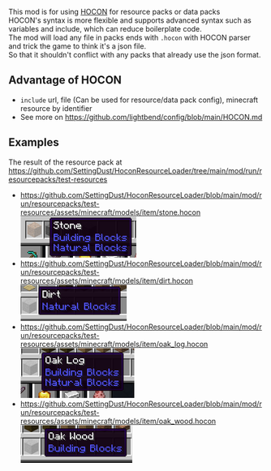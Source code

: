 This mod is for using [HOCON](https://github.com/lightbend/config) for resource packs or data packs  
HOCON's syntax is more flexible and supports advanced syntax such as variables and include, which can reduce boilerplate code.  
The mod will load any file in packs ends with `.hocon` with HOCON parser and trick the game to think it's a json file.  
So that it shouldn't conflict with any packs that already use the json format.  

## Advantage of HOCON
- `include` url, file (Can be used for resource/data pack config), minecraft resource by identifier
- See more on https://github.com/lightbend/config/blob/main/HOCON.md

## Examples
The result of the resource pack at https://github.com/SettingDust/HoconResourceLoader/tree/main/mod/run/resourcepacks/test-resources  
- https://github.com/SettingDust/HoconResourceLoader/blob/main/mod/run/resourcepacks/test-resources/assets/minecraft/models/item/stone.hocon  
![img.png](https://raw.githubusercontent.com/SettingDust/HoconResourceLoader/main/docs/img.png)  
- https://github.com/SettingDust/HoconResourceLoader/blob/main/mod/run/resourcepacks/test-resources/assets/minecraft/models/item/dirt.hocon  
![img_1.png](https://raw.githubusercontent.com/SettingDust/HoconResourceLoader/main/docs/img_1.png)  
- https://github.com/SettingDust/HoconResourceLoader/blob/main/mod/run/resourcepacks/test-resources/assets/minecraft/models/item/oak_log.hocon  
![img_2.png](https://raw.githubusercontent.com/SettingDust/HoconResourceLoader/main/docs/img_2.png)  
- https://github.com/SettingDust/HoconResourceLoader/blob/main/mod/run/resourcepacks/test-resources/assets/minecraft/models/item/oak_wood.hocon  
![img_3.png](https://raw.githubusercontent.com/SettingDust/HoconResourceLoader/main/docs/img_3.png)  
